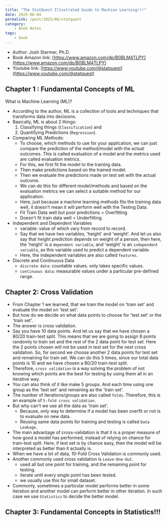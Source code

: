 ```yaml
---
title: "The StatQuest Illustrated Guide to Machine Learning!!!"
date: 2025-06-04
permalink: /post/2025/06/statquest
category: 
    - Book Notes
tags:
    - book
---
```


- Author: Josh Starmer, Ph.D.
- Book Amazon link: [https://www.amazon.com/dp/B0BLM4TLPY](https://www.amazon.com/dp/B0BLM4TLPY)
- Youtube link: [https://www.youtube.com/@statquest](https://www.youtube.com/@statquest) 


## Chapter 1 : Fundamental Concepts of ML

What is Machine Learning (ML)? 
- According to the author, ML is a collection of tools and techniques that transforms data into decisions. 
- Basically, ML is about 2 things: 
    1. Classifying things (`Classification`) and 
    2. Quantifying Predictions (`Regression`).
- Comparing ML Methods:
    - To choose, which methods to use for your application, we can just compare the prediction of the method/model with the actual outcomes. This is called evaluation of a model and the metrics used are called evaluation metrics. 
    - For this, we first fit the model to the training data. 
    - Then make predictions based on the trained model. 
    - Then we evaluate the predictions made on test set with the actual outcome. 
    - We can do this for different model/methods and based on the evaluation metrics we can select a suitable method for our application. 
    - Here, just because a machine learning methods fits the training data well, it doesn't mean it will perform well with the Testing Data. 
    - Fit Train Data well but poor predictions = Overfitting
    - Doesn't fit train data well = Underfitting. 
- Independent and Dependent Variables
    - variable: value of which vary from record to record. 
    - Say that we have two variables, 'height' and 'weight'. And let us also say that height prediction depends on weight of a person, then here, the 'height' is a `dependent variable`, and 'weight' is an `independent variable`, as this variable used to predict a dependent variable. 
    - Here, the independent variables are also called `features`. 
- Discrete and Continuous Data
    - `discrete data`: countable values. only takes specific values. 
    - `continuous data`: measurable values under a particular pre-defined range. 

## Chapter 2: Cross Validation
- From Chapter 1 we learned, that we train the model on 'train set' and evaluate the model on 'test set'.
- But how do we decide on what data points to choose for 'test set' or the 'train set'. 
- The answer is cross validation. 
- Say you have 10 data points. And let us say that we have chosen a 80/20 train-test split. This means that we are going to assign 8 points randomly to train set and the rest of the 2 data point for test set. Here the 2 points chosen will not be used in test set for the next cross validation. So, for second we choose another 2 data points for test set and remaining for train set. We can do this 5 times, since our total data points is 10 and we have chosen a 80/20 train-test split. 
- Therefore, `cross validation` is a way solving the problem of not knowing which points are the best for testing by using them all in an iterative way. 
- You can also think of it like make 5 groups. And each time using one group as the 'test set' and remaining as the 'train set'.
- The number of iterations/groups are also called `folds`. Therefore, this is an example of `5-fold cross validation`.
- But why can't we use all the data as 'train set'.
    - Because, only way to determine if a model has been overfit or not is to evaluate on new data. 
    - Reusing same data points for training and testing is called `Data Leakage`. 
- The main advantage of cross-validation is that it is a proper measure of how good a model has performed, instead of relying on chance for train-test split. Here, if test set is by chance easy, then the model will be interpreted as better than it actually is.
- When we have a lot of data, 10-Fold Cross Validation is commonly used. 
- Another commonly used cross validation is `Leave-One-Out`. 
    - used all but one point for training, and the remaining point for testing.
    - iterate until every single point has been tested. 
    - we usually use this for small dataset. 
- Commonly, sometimes a particular model performs better in some iteration and another model can perform better in other iteration. In such case we use `Statistics` to decide the better model. 


## Chapter 3: Fundamental Concepts in Statistics!!!

